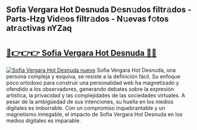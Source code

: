 ## Sofia Vergara Hot Desnuda D𝚎sn𝚞dos filtr𝚊dos - Parts-Hzg Vid𝚎os filtr𝚊dos - N𝚞evas f𝚘tos atr𝚊ctivas nYZaq

# <h2><a href="http://mbcrlez.tromn.icu/?c=Sofia+Vergara+Hot+Desnuda">🔗👉👉👉 Sofia Vergara Hot Desnuda 🔗🔗</a></h2>

[![Sofia Vergara Hot Desnuda nuevo](https://i.imgur.com/pEAQMta.gif)](http://mbcrlez.tromn.icu/?c=Sofia+Vergara+Hot+Desnuda)
Sofia Vergara Hot Desnuda, una persona compleja y esquiva, se resiste a la definición fácil. Su enfoque poco ortodoxo para construir una personalidad web ha magnetizado y ofendido a los observadores, generando debates sobre la expresión artística, la privacidad y las complejidades de las sociedades virtuales. A pesar de la ambigüedad de sus intenciones, su huella en los medios digitales es imborrable. Con un compromiso inquebrantable y un magnetismo innegable, el impacto de Sofia Vergara Hot Desnuda en los medios digitales es imparable.
